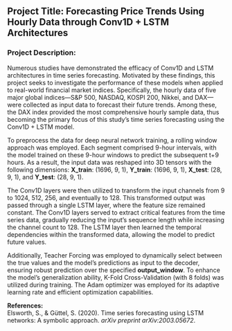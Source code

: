 ## Project Title: Forecasting Price Trends Using Hourly Data through Conv1D + LSTM Architectures

### Project Description:
   Numerous studies have demonstrated the efficacy of Conv1D and LSTM architectures in time series forecasting. Motivated by these findings, this project seeks to investigate the performance of these models when applied to real-world financial market indices. Specifically, the hourly data of five major global indices—S&P 500, NASDAQ, KOSPI 200, Nikkei, and DAX—were collected as input data to forecast their future trends. Among these, the DAX index provided the most comprehensive hourly sample data, thus becoming the primary focus of this study’s time series forecasting using the Conv1D + LSTM model.

   To preprocess the data for deep neural network training, a rolling window approach was employed. Each segment comprised 9-hour intervals, with the model trained on these 9-hour windows to predict the subsequent t+9 hours. As a result, the input data was reshaped into 3D tensors with the following dimensions: **X_train**: (1696, 9, 1), **Y_train**: (1696, 9, 1), **X_test**: (28, 9, 1), and **Y_test**: (28, 9, 1). 

   The Conv1D layers were then utilized to transform the input channels from 9 to 1024, 512, 256, and eventually to 128. This transformed output was passed through a single LSTM layer, where the feature size remained constant. The Conv1D layers served to extract critical features from the time series data, gradually reducing the input’s sequence length while increasing the channel count to 128. The LSTM layer then learned the temporal dependencies within the transformed data, allowing the model to predict future values.

   Additionally, Teacher Forcing was employed to dynamically select between the true values and the model’s predictions as input to the decoder, ensuring robust prediction over the specified **output_window**. To enhance the model’s generalization ability, K-Fold Cross-Validation (with 8 folds) was utilized during training. The Adam optimizer was employed for its adaptive learning rate and efficient optimization capabilities.

**References:**  
Elsworth, S., & Güttel, S. (2020). Time series forecasting using LSTM networks: A symbolic approach. *arXiv preprint arXiv:2003.05672*.

